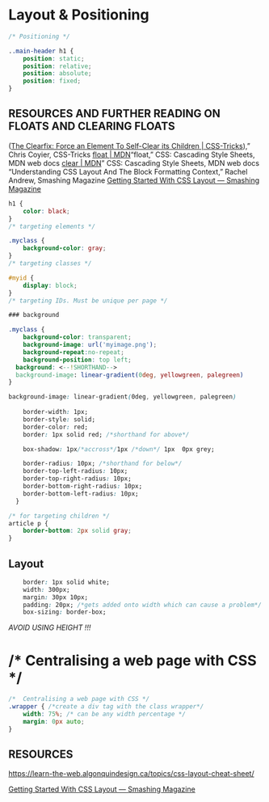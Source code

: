 # Layout & Positioning 

```css
/* Positioning */

..main-header h1 {
	position: static;
	position: relative;
	position: absolute;
	position: fixed;
}
```
  
##  RESOURCES AND FURTHER READING ON FLOATS AND CLEARING FLOATS
 ([The Clearfix: Force an Element To Self-Clear its Children \| CSS-Tricks](https://css-tricks.com/snippets/css/clear-fix/)),” Chris Coyier, CSS-Tricks
[float \| MDN](https://developer.mozilla.org/en-US/docs/Web/CSS/float)“float,” CSS: Cascading Style Sheets, MDN web docs
[clear \| MDN](https://developer.mozilla.org/en-US/docs/Web/CSS/clear)” CSS: Cascading Style Sheets, MDN web docs
“Understanding CSS Layout And The Block Formatting Context,” Rachel Andrew, Smashing Magazine
[Getting Started With CSS Layout — Smashing Magazine](https://www.smashingmagazine.com/2018/05/guide-css-layout/)


```css
h1 {
	color: black;
}
/* targeting elements */

.myclass {
	background-color: gray;
}
/* targeting classes */

#myid {
	display: block;
}
/* targeting IDs. Must be unique per page */
``````

```css
### background

.myclass {
	background-color: transparent;
	background-image: url('myimage.png');
	background-repeat:no-repeat;
	background-position: top left;
  background: <--!SHORTHAND-->
  background-image: linear-gradient(0deg, yellowgreen, palegreen)
}

background-image: linear-gradient(0deg, yellowgreen, palegreen)
	
	border-width: 1px;
	border-style: solid;
	border-color: red;
	border: 1px solid red; /*shorthand for above*/

	box-shadow: 1px/*accross*/1px /*down*/ 1px  0px grey;

	border-radius: 10px; /*shorthand for below*/
	border-top-left-radius: 10px;
	border-top-right-radius: 10px;
	border-bottom-right-radius: 10px;
	border-bottom-left-radius: 10px;
  }

/* for targeting children */
article p {
	border-bottom: 2px solid gray;
} 
``````

## Layout

```css
	border: 1px solid white;
	width: 300px;
	margin: 30px 10px;
	padding: 20px; /*gets added onto width which can cause a problem*/
	box-sizing: border-box;
  ```
*AVOID USING HEIGHT !!!*

# /*  Centralising a web page with CSS */

```css
/*  Centralising a web page with CSS */
.wrapper { /*create a div tag with the class wrapper*/
	width: 75%; /* can be any width percentage */
	margin: 0px auto;
} 
  ```
  
  ## RESOURCES
https://learn-the-web.algonquindesign.ca/topics/css-layout-cheat-sheet/

[Getting Started With CSS Layout — Smashing Magazine](https://www.smashingmagazine.com/2018/05/guide-css-layout/)
  

